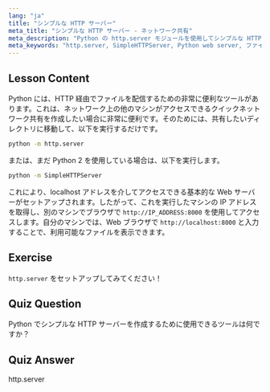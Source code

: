 ```yaml
---
lang: "ja"
title: "シンプルな HTTP サーバー"
meta_title: "シンプルな HTTP サーバー - ネットワーク共有"
meta_description: "Python の http.server モジュールを使用してシンプルな HTTP サーバーを作成する方法を学びます。この初心者向けの Linux チュートリアルで、ネットワーク上でファイルを素早く共有しましょう。"
meta_keywords: "http.server, SimpleHTTPServer, Python web server, ファイル共有，Linux チュートリアル，初心者向けガイド"
---
```


## Lesson Content

Python には、HTTP 経由でファイルを配信するための非常に便利なツールがあります。これは、ネットワーク上の他のマシンがアクセスできるクイックネットワーク共有を作成したい場合に非常に便利です。そのためには、共有したいディレクトリに移動して、以下を実行するだけです。

```bash
python -m http.server
```

または、まだ Python 2 を使用している場合は、以下を実行します。

```bash
python -m SimpleHTTPServer
```

これにより、localhost アドレスを介してアクセスできる基本的な Web サーバーがセットアップされます。したがって、これを実行したマシンの IP アドレスを取得し、別のマシンでブラウザで `http://IP_ADDRESS:8000` を使用してアクセスします。自分のマシンでは、Web ブラウザで `http://localhost:8000` と入力することで、利用可能なファイルを表示できます。

## Exercise

`http.server` をセットアップしてみてください！

## Quiz Question

Python でシンプルな HTTP サーバーを作成するために使用できるツールは何ですか？

## Quiz Answer

http.server
